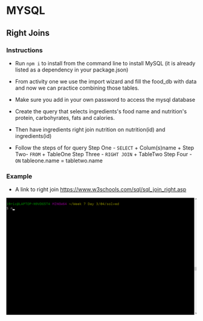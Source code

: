 # MYSQL

## Right Joins

### Instructions 

- Run `npm i` to install from the command line to install MySQL (it is already listed as a dependency in your package.json)

- From activity one we use the import wizard and fill the food_db with data and now we can practice combining those tables.
- Make sure you add in your own password to access the mysql database
- Create the query that selects ingredients's food name and nutrition's protein, carbohyrates, fats and calories.
- Then have ingredients right join nutrition on nutrition(id) and ingredients(id)

- Follow the steps of for query
    Step One - `SELECT` + Colum(s)name +
    Step Two- `FROM` + TableOne 
    Step Three - `RIGHT JOIN` + TableTwo
    Step Four - `ON` tableone.name  = tabletwo.name

### Example

- A link to right join https://www.w3schools.com/sql/sql_join_right.asp

![results](./gif/results.gif)


